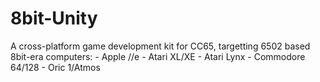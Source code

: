 # 8bit-Unity
A cross-platform game development kit for CC65, targetting 6502 based 8bit-era computers:
	- Apple //e
	- Atari XL/XE
	- Atari Lynx
	- Commodore 64/128
	- Oric 1/Atmos
	
